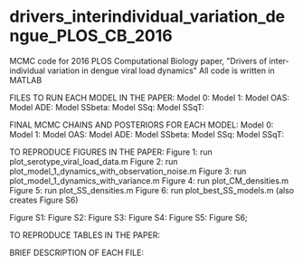 # drivers_interindividual_variation_dengue_PLOS_CB_2016
MCMC code for 2016 PLOS Computational Biology paper, "Drivers of inter-individual variation in dengue viral load dynamics"
All code is written in MATLAB

FILES TO RUN EACH MODEL IN THE PAPER:
Model 0: 
Model 1:
Model OAS:
Model ADE:
Model SSbeta:
Model SSq:
Model SSqT:

FINAL MCMC CHAINS AND POSTERIORS FOR EACH MODEL:
Model 0: 
Model 1:
Model OAS:
Model ADE:
Model SSbeta:
Model SSq:
Model SSqT:

TO REPRODUCE FIGURES IN THE PAPER: 
Figure 1: run plot_serotype_viral_load_data.m
Figure 2: run plot_model_1_dynamics_with_observation_noise.m
Figure 3: run plot_model_1_dynamics_with_variance.m
Figure 4: run plot_CM_densities.m
Figure 5: run plot_SS_densities.m
Figure 6: run plot_best_SS_models.m (also creates Figure S6)

Figure S1:
Figure S2:
Figure S3: 
Figure S4: 
Figure S5: 
Figure S6; 

TO REPRODUCE TABLES IN THE PAPER: 




BRIEF DESCRIPTION OF EACH FILE: 
